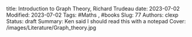 title: Introduction to Graph Theory, Richard Trudeau
date: 2023-07-02
Modified: 2023-07-02
Tags: #Maths , #books 
Slug: 77
Authors: clexp
Status: draft
Summary: Ken said I should read this with a notepad
Cover: /images/Literature/Graph_theory.jpg